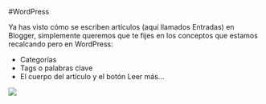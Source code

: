 #WordPress

Ya has visto cómo se escriben artículos (aquí llamados Entradas) en Blogger, simplemente queremos que te fijes en los conceptos que estamos recalcando pero en WordPress:

- Categorías
- Tags o palabras clave
- El cuerpo del artículo y el botón Leer más...

![](https://catedu.gitbooks.io/aprendizaje-colaborativo-con-blog/content/img/categoriasYTagsWP.png)